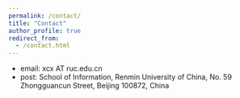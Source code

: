 ```yaml
---
permalink: /contact/
title: "Contact"
author_profile: true
redirect_from: 
  - /contact.html
---
```


* email: xcx AT ruc.edu.cn
* post: School of Information, Renmin University of China, No. 59 Zhongguancun Street, Beijing 100872, China
